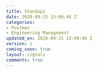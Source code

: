 ```yaml
---
title: Standups
date: 2020-09-25 13:00:46 Z
categories:
- Postman
- Engineering Management
updated_on: 2020-09-25 13:00:46 Z
version: 1
coming_soon: true
layout: signals
comments: true
---
```


